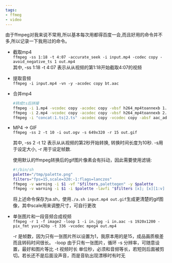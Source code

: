 ```yaml
---
tags:
- ffmeg
- video
---
```


由于ffmpeg对我来说不常用,所以基本每次用都得百度一会,而且好用的命令并不多,所以记录一下我用过的命令。

* 截取mp4  
  `ffmpeg -ss 1:18 -t 4:07 -accurate_seek -i input.mp4 -codec copy -avoid_negative_ts 1 out.mp4`  
  其中,  -ss 1:18 -t 4:07 表示从从视频的第1:18开始截取4:07的视频

* 提取音频  
  `ffmpeg -i input.mp4 -vn -y -acodec copy bt.aac`    


* 合并mp4  

  ```bash
  #转成ts后拼接
  ffmpeg -i 1.mp4 -vcodec copy -acodec copy -vbsf h264_mp4toannexb 1.ts
  ffmpeg -i 2.mp4 -vcodec copy -acodec copy -vbsf h264_mp4toannexb 2.ts
  ffmpeg -i "concat:1.ts|2.ts" -acodec copy -vcodec copy -absf aac_adtstoasc output.mp4
  ```  

* MP4 -> GIF  
  `ffmpeg -ss 2 -t 10 -i out.ogv -s 649x320 -r 15 out.gif`    

  其中,  -ss 2 -t 12 表示从从视频的第2秒开始转换, 转换时间长度为10秒. -s用于设定大小, -r 用于设定帧数.  

  使用默认的ffmpeg转换后的gif图片像素会有抖动，因此需要使用滤镜:

  ```bash
  #!/bin/sh
  palette="/tmp/palette.png"
  filters="fps=15,scale=320:-1:flags=lanczos"
  ffmpeg -v warning -i $1 -vf "$filters,palettegen" -y $palette
  ffmpeg -v warning -i $1 -i $palette -lavfi "$filters [x]; [x][1:v] paletteuse" -y $2
  ```    
  将上述命令保存为a.sh，使用`./a.sh input.mp4 out.gif`生成更清楚的gif图像，其中scale用来调整尺寸，可自行更改

* 单张图片和一段音频合成视频  
  `ffmpeg -r 1 -f image2 -loop 1 -i in.jpg -i in.aac -s 1920x1200 -pix_fmt yuvj420p -t 336 -vcodec mpeg4 out.mp4`

  -r 是帧数，因为只有一张图片所以设置为1，我原本用的是15，成品画质极差而且转码时间很长。
  -loop 由于只有一张图片，循环
  -s 分辨率，可随意设置，最好和图片等比
  -t 视频时长 单位秒，必须和音频等长，若短则后面被剪切。若长还不是后面没声音，而是音轨出现漂移时有时无

